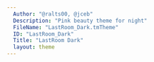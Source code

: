 ```yaml
---
  Author: "@ralts00, @jceb"
  Description: "Pink beauty theme for night"
  FileName: "LastRoom_Dark.tmTheme"
  ID: "LastRoom_Dark"
  Title: "LastRoom Dark"
  layout: theme
---
```

  